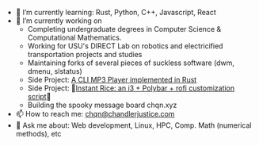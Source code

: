 

<!--
**chandlerj/chandlerj** is a ✨ _special_ ✨ repository because its `README.md` (this file) appears on your GitHub profile.

Here are some ideas to get you started:

- 🔭 I’m currently working on ...
- 🌱 I’m currently learning ...
- 👯 I’m looking to collaborate on ...
- 🤔 I’m looking for help with ...
- 💬 Ask me about ...
- 📫 How to reach me: ...
- 😄 Pronouns: ...
- ⚡ Fun fact: ...
-->
- 🌱 I’m currently learning: Rust, Python, C++, Javascript, React
- 🔭 I’m currently working on
  - Completing undergraduate degrees in Computer Science & Computational Mathematics.
  - Working for USU's DIRECT Lab on robotics and electricified transportation projects and studies
  - Maintaining forks of several pieces of suckless software (dwm, dmenu, slstatus)
  - Side Project: [A CLI MP3 Player implemented in Rust](https://github.com/chandlerj/mp3player)
  - Side Project: 🍚[Instant Rice: an i3 + Polybar + rofi customization script](https://github.com/chandlerj/newTheme)🍚
  - Building the spooky message board chqn.xyz
- 📫 How to reach me: chqn@chandlerjustice.com
- 💬 Ask me about: Web development, Linux, HPC, Comp. Math (numerical methods), etc
